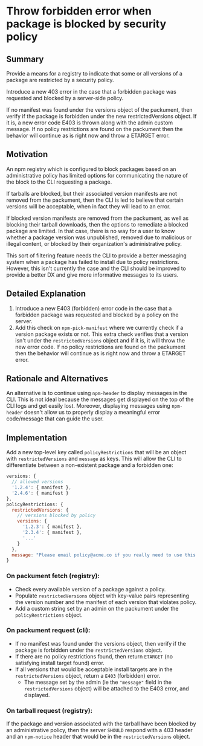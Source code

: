 # Throw forbidden error when package is blocked by security policy

## Summary

Provide a means for a registry to indicate that some or all versions of a
package are restricted by a security policy.

Introduce a new 403 error in the case that a forbidden package was
requested and blocked by a server-side policy.

If no manifest was found under the versions object of the packument, then
verify if the package is forbidden under the new restrictedVersions object.
If it is, a new error code E403 is thrown along with the admin custom
message. If no policy restrictions are found on the packument then the
behavior will continue as is right now and throw a ETARGET error.

## Motivation

An npm registry which is configured to block packages based on an
administrative policy has limited options for communicating the nature of
the block to the CLI requesting a package.

If tarballs are blocked, but their associated version manifests are not
removed from the packument, then the CLI is led to believe that certain
versions will be acceptable, when in fact they will lead to an error.

If blocked version manifests are removed from the packument, as well as
blocking their tarball downloads, then the options to remediate a blocked
package are limited.  In that case, there is no way for a user to know
whether a package version was unpublished, removed due to malicious or
illegal content, or blocked by their organization's administrative policy.

This sort of filtering feature needs the CLI to provide a better messaging
system when a package has failed to install due to policy restrictions.
However, this isn't currently the case and the CLI should be improved to
provide a better DX and give more informative messages to its users.

## Detailed Explanation

1. Introduce a new E403 (forbidden) error code in the case that a forbidden
   package was requested and blocked by a policy on the server.
2. Add this check on `npm-pick-manifest` where we currently check if a
   version package exists or not. This extra check verifies that a version
   isn't under the `restrictedVersions` object and if it is, it will throw
   the new error code. If no policy restrictions are found on the packument
   then the behavior will continue as is right now and throw a ETARGET
   error.

## Rationale and Alternatives

An alternative is to continue using `npm-header` to display messages in the
CLI. This is not ideal because the messages get displayed on the top of the
CLI logs and get easily lost. Moreover, displaying messages using
`npm-header`  doesn't allow us to properly display a meaningful error
code/message that can guide the user.

## Implementation

Add a new top-level key called `policyRestrictions` that will be an object
with `restrictedVersions` and `message` as keys. This will allow the CLI to
differentiate between a non-existent package and a forbidden one:

```js
versions: {
  // allowed versions
  '1.2.4': { manifest },
  '2.4.6': { manifest }
},
policyRestrictions: {
  restrictedVersions: {
    // versions blocked by policy
    versions: {
      '1.2.3': { manifest },
      '2.3.4': { manifest },
      '...'
    }
  },
  message: "Please email policy@acme.co if you really need to use this package"
}
```

### On packument fetch (registry):

- Check every available version of a package against a policy.
- Populate `restrictedVersions` object with key-value pairs representing
  the version number and the manifest of each version that violates policy.
- Add a custom string set by an admin on the packument under the
  `policyRestrictions` object.

### On packument request (cli):

- If no manifest was found under the versions object, then verify if the
  package is forbidden under the `restrictedVersions` object.
- If  there are no policy restrictions found, then return `ETARGET` (no
  satisfying install target found) error.
- If all versions that would be acceptable install targets are in the
  `restrictedVersions` object, return a  `E403` (forbidden) error.
  - The message set by the admin (ie the `"message"` field in the
    `restrictedVersions` object) will be attached to the E403 error, and
    displayed.

### On tarball request (registry):

If the package and version associated with the tarball have been blocked by
an administrative policy, then the server `SHOULD` respond with a 403
header and an `npm-notice` header that would be in the `restrictedVersions`
object.
